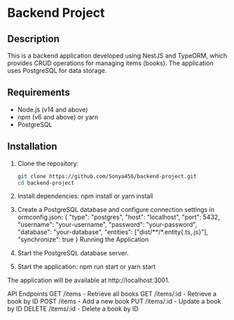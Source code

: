 # Backend Project

## Description

This is a backend application developed using NestJS and TypeORM, which provides CRUD operations for managing items (books). The application uses PostgreSQL for data storage.

## Requirements

- Node.js (v14 and above)
- npm (v6 and above) or yarn
- PostgreSQL

## Installation

1. Clone the repository:
   ```bash
   git clone https://github.com/Sonya456/backend-project.git
   cd backend-project

2. Install dependencies:
   npm install
   or 
   yarn install

3. Create a PostgreSQL database and configure connection settings in ormconfig.json:
   {
     "type": "postgres",
     "host": "localhost",
     "port": 5432,
     "username": "your-username",
     "password": "your-password",
     "database": "your-database",
     "entities": ["dist/**/*.entity{.ts,.js}"],
     "synchronize": true
   }
Running the Application
1. Start the PostgreSQL database server.

2. Start the application:
    npm run start
        or
    yarn start

The application will be available at http://localhost:3001.

API Endpoints
GET /items - Retrieve all books
GET /items/:id - Retrieve a book by ID
POST /items - Add a new book
PUT /items/:id - Update a book by ID
DELETE /items/:id - Delete a book by ID